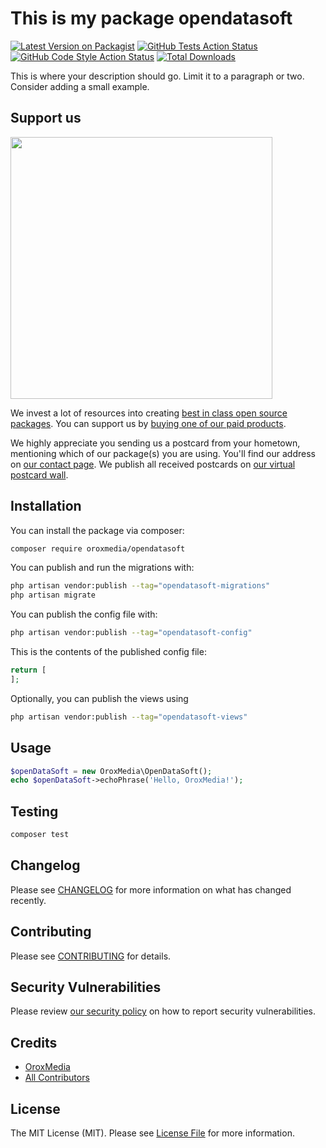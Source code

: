 # This is my package opendatasoft

[![Latest Version on Packagist](https://img.shields.io/packagist/v/oroxmedia/opendatasoft.svg?style=flat-square)](https://packagist.org/packages/oroxmedia/opendatasoft)
[![GitHub Tests Action Status](https://img.shields.io/github/actions/workflow/status/oroxmedia/opendatasoft/run-tests.yml?branch=main&label=tests&style=flat-square)](https://github.com/oroxmedia/opendatasoft/actions?query=workflow%3Arun-tests+branch%3Amain)
[![GitHub Code Style Action Status](https://img.shields.io/github/actions/workflow/status/oroxmedia/opendatasoft/fix-php-code-style-issues.yml?branch=main&label=code%20style&style=flat-square)](https://github.com/oroxmedia/opendatasoft/actions?query=workflow%3A"Fix+PHP+code+style+issues"+branch%3Amain)
[![Total Downloads](https://img.shields.io/packagist/dt/oroxmedia/opendatasoft.svg?style=flat-square)](https://packagist.org/packages/oroxmedia/opendatasoft)

This is where your description should go. Limit it to a paragraph or two. Consider adding a small example.

## Support us

[<img src="https://github-ads.s3.eu-central-1.amazonaws.com/OpenDataSoft.jpg?t=1" width="419px" />](https://spatie.be/github-ad-click/OpenDataSoft)

We invest a lot of resources into creating [best in class open source packages](https://spatie.be/open-source). You can support us by [buying one of our paid products](https://spatie.be/open-source/support-us).

We highly appreciate you sending us a postcard from your hometown, mentioning which of our package(s) you are using. You'll find our address on [our contact page](https://spatie.be/about-us). We publish all received postcards on [our virtual postcard wall](https://spatie.be/open-source/postcards).

## Installation

You can install the package via composer:

```bash
composer require oroxmedia/opendatasoft
```

You can publish and run the migrations with:

```bash
php artisan vendor:publish --tag="opendatasoft-migrations"
php artisan migrate
```

You can publish the config file with:

```bash
php artisan vendor:publish --tag="opendatasoft-config"
```

This is the contents of the published config file:

```php
return [
];
```

Optionally, you can publish the views using

```bash
php artisan vendor:publish --tag="opendatasoft-views"
```

## Usage

```php
$openDataSoft = new OroxMedia\OpenDataSoft();
echo $openDataSoft->echoPhrase('Hello, OroxMedia!');
```

## Testing

```bash
composer test
```

## Changelog

Please see [CHANGELOG](CHANGELOG.md) for more information on what has changed recently.

## Contributing

Please see [CONTRIBUTING](CONTRIBUTING.md) for details.

## Security Vulnerabilities

Please review [our security policy](../../security/policy) on how to report security vulnerabilities.

## Credits

- [OroxMedia](https://github.com/PascalMasson)
- [All Contributors](../../contributors)

## License

The MIT License (MIT). Please see [License File](LICENSE.md) for more information.
